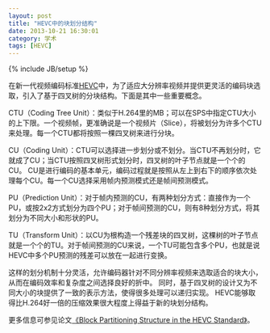 ```yaml
---
layout: post
title: "HEVC中的块划分结构"
date: 2013-10-21 16:30:01
category: 学术
tags: [HEVC]
---
```

{% include JB/setup %}

在新一代视频编码标准[HEVC](http://en.wikipedia.org/wiki/High_Efficiency_Video_Coding)中，为了适应大分辨率视频并提供更灵活的编码块选取，引入了基于四叉树的分块结构。下面是其中一些重要概念。

<!--more-->
CTU（Coding Tree Unit）：类似于H.264里的MB；可以在SPS中指定CTU大小的上下限。一个视频帧，更准确说是一个视频片（Slice），将被划分为许多个CTU来处理。每一个CTU都将按照一棵四叉树来进行分块。

CU（Coding Unit）：CTU可以选择进一步划分或不划分。当CTU不再划分时，它就成了CU；当CTU按照四叉树形式划分时，四叉树的叶子节点就是一个个的CU。
CU是进行编码的基本单元，编码过程就是按照从左上到右下的顺序依次处理每个CU。每一个CU选择采用帧内预测模式还是帧间预测模式。

PU（Prediction Unit）：对于帧内预测的CU，有两种划分方式：直接作为一个PU，或按2x2方式划分为四个PU；对于帧间预测的CU，则有8种划分方式，将其划分为不同大小和形状的PU。

TU（Transform Unit）：以CU为根构造一个残差块的四叉树，这棵树的叶子节点就是一个个的TU。对于帧间预测的CU来说，一个TU可能包含多个PU，也就是说HEVC中多个PU预测的残差可以放在一起进行变换。

这样的划分机制十分灵活，允许编码器针对不同分辨率视频来选取适合的块大小，从而在编码效率和复杂度之间选择良好的折中。
同时，基于四叉树的设计又为不同大小的块提供了一致的表示方法，使得很多处理可以递归实现。
HEVC能够取得比H.264好一倍的压缩效果很大程度上得益于新的块划分结构。

更多信息可参见论文[《Block Partitioning Structure in the HEVC Standard》](http://ieeexplore.ieee.org/xpls/abs_all.jsp?arnumber=6324412)。
